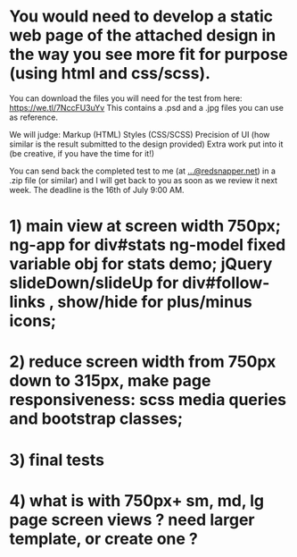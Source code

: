 # You would need to develop a static web page of the attached design in the way you see more fit for purpose (using html and css/scss).
You can download the files you will need for the test from here: https://we.tl/7NccFU3uYv
This contains a .psd and a .jpg files you can use as reference.

We will judge:
Markup (HTML)
Styles (CSS/SCSS)
Precision of UI (how similar is the result submitted to the design provided)
Extra work put into it (be creative, if you have the time for it!)

You can send back the completed test to me (at ...@redsnapper.net) in a .zip file (or similar) and I will get back to you as soon as we review it next week.
The deadline is the 16th of July 9:00 AM.

# 1) main view at screen width 750px; ng-app for div#stats ng-model fixed variable obj for stats demo; jQuery slideDown/slideUp for div#follow-links , show/hide for plus/minus icons;
# 2) reduce screen width from 750px down to 315px, make page responsiveness: scss media queries and bootstrap classes;
# 3) final tests
# 4) what is with 750px+ sm, md, lg page screen views ? need larger template, or create one ?